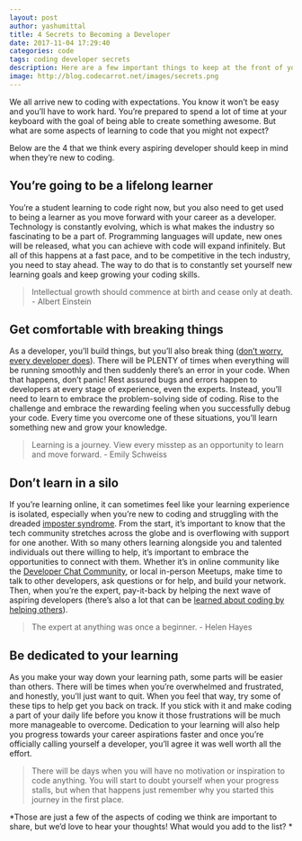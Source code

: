 ```yaml
---
layout: post
author: yashumittal
title: 4 Secrets to Becoming a Developer
date: 2017-11-04 17:29:40
categories: code
tags: coding developer secrets
description: Here are a few important things to keep at the front of your mind while you&#039;re learning to code and becoming a developer.
image: http://blog.codecarrot.net/images/secrets.png
---
```


We all arrive new to coding with expectations. You know it won’t be easy and you’ll have to work hard. You’re prepared to spend a lot of time at your keyboard with the goal of being able to create something awesome. But what are some aspects of learning to code that you might not expect?

Below are the 4 that we think every aspiring developer should keep in mind when they’re new to coding.

## You’re going to be a lifelong learner

You’re a student learning to code right now, but you also need to get used to being a learner as you move forward with your career as a developer. Technology is constantly evolving, which is what makes the industry so fascinating to be a part of. Programming languages will update, new ones will be released, what you can achieve with code will expand infinitely. But all of this happens at a fast pace, and to be competitive in the tech industry, you need to stay ahead. The way to do that is to constantly set yourself new learning goals and keep growing your coding skills.

<blockquote>
Intellectual growth should commence at birth and cease only at death. - Albert Einstein
</blockquote>

## Get comfortable with breaking things

As a developer, you’ll build things, but you’ll also break thing ([don’t worry, every developer does](/dont-be-afraid-to-break-your-code-everyone-does)). There will be PLENTY of times when everything will be running smoothly and then suddenly there’s an error in your code. When that happens, don’t panic! Rest assured bugs and errors happen to developers at every stage of experience, even the experts. Instead, you’ll need to learn to embrace the problem-solving side of coding. Rise to the challenge and embrace the rewarding feeling when you successfully debug your code. Every time you overcome one of these situations, you’ll learn something new and grow your knowledge.

<blockquote>
Learning is a journey. View every misstep as an opportunity to learn and move forward. - Emily Schweiss
</blockquote>

## Don’t learn in a silo

If you’re learning online, it can sometimes feel like your learning experience is isolated, especially when you’re new to coding and struggling with the dreaded [imposter syndrome](/slaying-the-dragon-imposter-syndrome). From the start, it’s important to know that the tech community stretches across the globe and is overflowing with support for one another. With so many others learning alongside you and talented individuals out there willing to help, it’s important to embrace the opportunities to connect with them. Whether it’s in online community like the [Developer Chat Community](https://developer-community.flock.co/), or local in-person Meetups, make time to talk to other developers, ask questions or for help, and build your network. Then, when you’re the expert, pay-it-back by helping the next wave of aspiring developers (there’s also a lot that can be [learned about coding by helping others](/how-to-learn-code-by-teaching)).

<blockquote>
The expert at anything was once a beginner. - Helen Hayes
</blockquote>

## Be dedicated to your learning

As you make your way down your learning path, some parts will be easier than others. There will be times when you’re overwhelmed and frustrated, and honestly, you’ll just want to quit. When you feel that way, try some of these tips to help get you back on track. If you stick with it and make coding a part of your daily life before you know it those frustrations will be much more manageable to overcome. Dedication to your learning will also help you progress towards your career aspirations faster and once you’re officially calling yourself a developer, you’ll agree it was well worth all the effort.

<blockquote>
There will be days when you will have no motivation or inspiration to code anything. You will start to doubt yourself when your progress stalls, but when that happens just remember why you started this journey in the first place.
</blockquote>

*Those are just a few of the aspects of coding we think are important to share, but we’d love to hear your thoughts! What would you add to the list? *